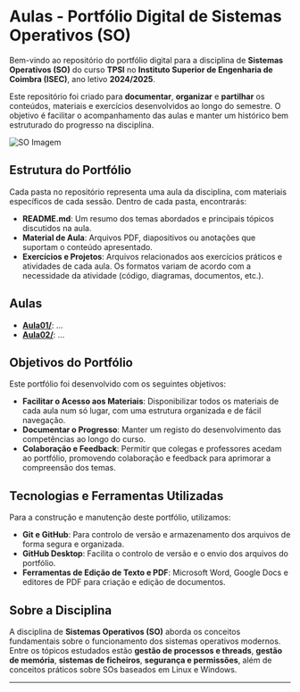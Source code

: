 # Aulas - Portfólio Digital de Sistemas Operativos (SO)

Bem-vindo ao repositório do portfólio digital para a disciplina de **Sistemas Operativos (SO)** do curso **TPSI** no **Instituto Superior de Engenharia de Coimbra (ISEC)**, ano letivo **2024/2025**.

Este repositório foi criado para **documentar**, **organizar** e **partilhar** os conteúdos, materiais e exercícios desenvolvidos ao longo do semestre. O objetivo é facilitar o acompanhamento das aulas e manter um histórico bem estruturado do progresso na disciplina.

![SO Imagem](../Imagens/so.jpg)

## Estrutura do Portfólio

Cada pasta no repositório representa uma aula da disciplina, com materiais específicos de cada sessão. Dentro de cada pasta, encontrarás:

- **README.md**: Um resumo dos temas abordados e principais tópicos discutidos na aula.
- **Material de Aula**: Arquivos PDF, diapositivos ou anotações que suportam o conteúdo apresentado.
- **Exercícios e Projetos**: Arquivos relacionados aos exercícios práticos e atividades de cada aula. Os formatos variam de acordo com a necessidade da atividade (código, diagramas, documentos, etc.).

## Aulas
- **[Aula01/](https://github.com/FilipeJeronimo/Portfolio-SO/tree/main/2025-02%20-%20Fevereiro/21fev)**: ...
- **[Aula02/](https://github.com/FilipeJeronimo/Portfolio-SO/tree/main/2025-02%20-%20Fevereiro/28fev)**: ...


## Objetivos do Portfólio

Este portfólio foi desenvolvido com os seguintes objetivos:

- **Facilitar o Acesso aos Materiais**: Disponibilizar todos os materiais de cada aula num só lugar, com uma estrutura organizada e de fácil navegação.
- **Documentar o Progresso**: Manter um registo do desenvolvimento das competências ao longo do curso.
- **Colaboração e Feedback**: Permitir que colegas e professores acedam ao portfólio, promovendo colaboração e feedback para aprimorar a compreensão dos temas.

## Tecnologias e Ferramentas Utilizadas

Para a construção e manutenção deste portfólio, utilizamos:

- **Git e GitHub**: Para controlo de versão e armazenamento dos arquivos de forma segura e organizada.
- **GitHub Desktop**: Facilita o controlo de versão e o envio dos arquivos do portfólio.
- **Ferramentas de Edição de Texto e PDF**: Microsoft Word, Google Docs e editores de PDF para criação e edição de documentos.

## Sobre a Disciplina

A disciplina de **Sistemas Operativos (SO)** aborda os conceitos fundamentais sobre o funcionamento dos sistemas operativos modernos. Entre os tópicos estudados estão **gestão de processos e threads**, **gestão de memória**, **sistemas de ficheiros**, **segurança e permissões**, além de conceitos práticos sobre SOs baseados em Linux e Windows.

---

